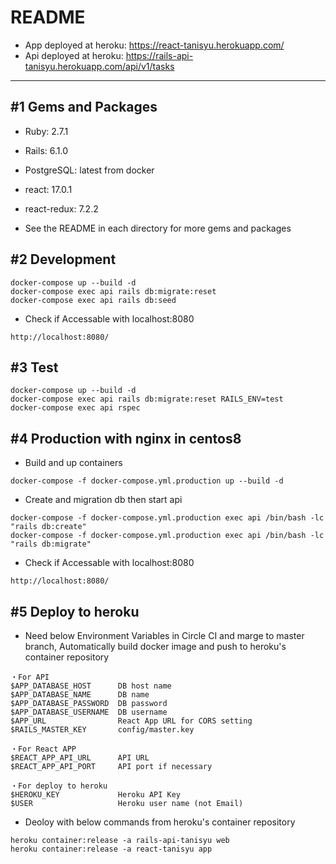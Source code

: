 # README

- App deployed at heroku: https://react-tanisyu.herokuapp.com/
- Api deployed at heroku: https://rails-api-tanisyu.herokuapp.com/api/v1/tasks
---

## #1 Gems and Packages

- Ruby: 2.7.1
- Rails: 6.1.0
- PostgreSQL: latest from docker

- react: 17.0.1
- react-redux: 7.2.2

- See the README in each directory for more gems and packages

## #2 Development

```
docker-compose up --build -d
docker-compose exec api rails db:migrate:reset
docker-compose exec api rails db:seed
```

- Check if Accessable with localhost:8080

```
http://localhost:8080/
```

## #3 Test

```
docker-compose up --build -d
docker-compose exec api rails db:migrate:reset RAILS_ENV=test
docker-compose exec api rspec
```

## #4 Production with nginx in centos8

- Build and up containers

```
docker-compose -f docker-compose.yml.production up --build -d
```

- Create and migration db then start api

```
docker-compose -f docker-compose.yml.production exec api /bin/bash -lc "rails db:create"
docker-compose -f docker-compose.yml.production exec api /bin/bash -lc "rails db:migrate"
```

- Check if Accessable with localhost:8080

```
http://localhost:8080/
```

## #5 Deploy to heroku

- Need below Environment Variables in Circle CI and marge to master branch, Automatically build docker image and push to heroku's container repository

```
・For API
$APP_DATABASE_HOST      DB host name
$APP_DATABASE_NAME      DB name
$APP_DATABASE_PASSWORD  DB password
$APP_DATABASE_USERNAME  DB username
$APP_URL                React App URL for CORS setting
$RAILS_MASTER_KEY       config/master.key

・For React APP
$REACT_APP_API_URL      API URL
$REACT_APP_API_PORT     API port if necessary

・For deploy to heroku
$HEROKU_KEY             Heroku API Key
$USER                   Heroku user name (not Email)
```

- Deoloy with below commands from heroku's container repository

```
heroku container:release -a rails-api-tanisyu web
heroku container:release -a react-tanisyu app
```
